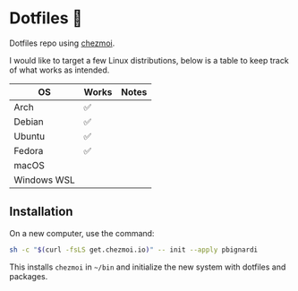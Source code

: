 # Dotfiles 🏡
Dotfiles repo using [chezmoi](https://chezmoi.io).

I would like to target a few Linux distributions,
below is a table to keep track of what works as intended.

| OS | Works | Notes |
| --------------- | --------------- | --------------- |
| Arch | ✅|  |
| Debian | ✅ |  |
| Ubuntu | ✅ |  |
| Fedora | ✅ |  |
| macOS |  |  |
| Windows WSL |  |  |


## Installation
On a new computer, use the command:
```bash
sh -c "$(curl -fsLS get.chezmoi.io)" -- init --apply pbignardi
```
This installs `chezmoi` in `~/bin` and initialize the new system with dotfiles and packages.
